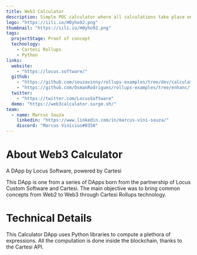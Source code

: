 ```yaml
---
title: Web3 Calculator
description: Simple POC calculator where all calculations take place on-chain
logo: "https://iili.io/H0yho92.png"
thumbnail: "https://iili.io/H0yho92.png"
tags:
  projectStage: Proof of concept
  technology:
    - Cartesi Rollups
    - Python
links:
  website:
    - "https://locus.software/"
  github:
    - "https://github.com/souzavinny/rollups-examples/tree/dev/calculator"
    - "https://github.com/OsmanRodrigues/rollups-examples/tree/enhanc/frontend-notices-controller-refetch/frontend-calculator"
  twitter:
    - "https://twitter.com/LocusSoftware"
  demo: "https://web3calculator.surge.sh/"
team:
  - name: Marcus Souza
    linkedin: "https://www.linkedin.com/in/marcus-vini-souza/"
    discord: "Marcus Vinícius#0350"
---
```


# About Web3 Calculator

A DApp by Locus Software, powered by Cartesi

This DApp is one from a series of DApps born from the partnership of Locus Custom Software and Cartesi. The main objective was to bring common concepts from Web2 to Web3 through Cartesi Rollups technology.

# Technical Details

This Calculator DApp uses Python libraries to compute a plethora of expressions. All the computation is done inside the blockchain, thanks to the Cartesi API.
